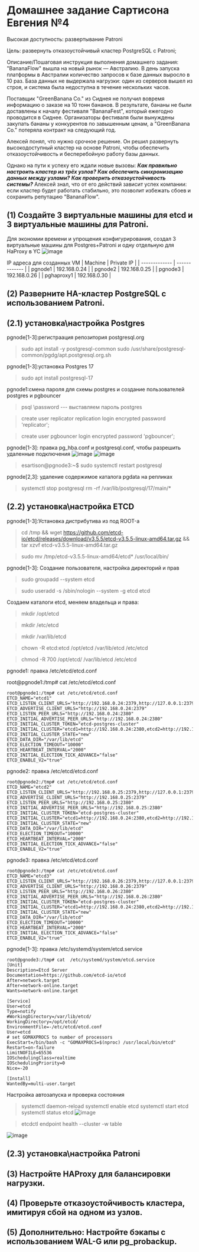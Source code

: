 # Домашнее задание Сартисона Евгения №4 #


Высокая доступность: развертывание Patroni

Цель:
развернуть отказоустойчивый кластер PostgreSQL с Patroni;

Описание/Пошаговая инструкция выполнения домашнего задания:
"BananaFlow" вышла на новый рынок — Австралию. В день запуска платформы в Австралии количество запросов к базе данных выросло в 10 раз. База данных не выдержала нагрузки: один из серверов вышел из строя, и система была недоступна в течение нескольких часов.

Поставщик "GreenBanana Co." из Сиднея не получил вовремя информацию о заказе на 10 тонн бананов. В результате, бананы не были доставлены к началу фестиваля "BananaFest", который ежегодно проводится в Сиднее. Организаторы фестиваля были вынуждены закупать бананы у конкурентов по завышенным ценам, а "GreenBanana Co." потеряла контракт на следующий год.

Алексей понял, что нужно срочное решение. Он решил развернуть высокодоступный кластер на основе Patroni, чтобы обеспечить отказоустойчивость и бесперебойную работу базы данных.

Однако на пути к успеху его ждали новые вызовы:
***Как правильно настроить кластер из трёх узлов?***
***Как обеспечить синхронизацию данных между узлами?***
***Как проверить отказоустойчивость системы?***
Алексей знал, что от его действий зависит успех компании: если кластер будет работать стабильно, это позволит избежать сбоев и сохранить репутацию "BananaFlow".


## (1) Создайте 3 виртуальные машины для etcd и 3 виртуальные машины для Patroni.
Для экономии времени и упрощения конфигурирования, создал 3 виртуальные машины для Postgres+Patroni и одну отдельную для HaProxy в YC 
![image](https://github.com/user-attachments/assets/6e6dab44-1d42-4441-80d1-db29bac76294)

IP адреса для созданных VM
| Machine  | Private IP |
| ------------- | ------------- |
| pgnode1  | 192.168.0.24  |
| pgnode2  | 192.168.0.25  |
| pgnode3  | 192.168.0.26  |
| pghaproxy1  | 192.168.0.30  |




## (2) Разверните HA-кластер PostgreSQL с использованием Patroni.

## (2.1) установка\настройка Postgres
pgnode[1-3]:регистраация репозитория postgresql.org
>sudo apt install -y postgresql-common
>sudo /usr/share/postgresql-common/pgdg/apt.postgresql.org.sh

pgnode[1-3]:установка Postgres 17
>sudo
>apt install postgresql-17

pgnode1:смена пароля для схемы postgres и создание пользователей postgres и pgbouncer 

>psql \password --- выставляем пароль postgres

>create user replicator replication login encrypted password 'replicator';

>create user pgbouncer login encrypted password 'pgbouncer';

pgnode[1-3]: правка pg_hba.conf и postgresql.conf, чтобы разрешить удаленные подключения 
![image](https://github.com/user-attachments/assets/8c17094f-5994-4fa4-877f-6387d7432e61)
![image](https://github.com/user-attachments/assets/5ccbba28-b840-4339-90d0-e4192ad4e83d)
>esartison@pgnode3:~$ sudo systemctl restart postgresql

pgnode[2,3]: удаление содержимое каталога pgdata на репликах
>systemctl stop postgresql
>rm -rf /var/lib/postgresql/17/main/*


## (2.2) установка\настройка ETCD

pgnode[1-3]:Установка дистрибутива из под ROOT-а
>cd /tmp && wget https://github.com/etcd-io/etcd/releases/download/v3.5.5/etcd-v3.5.5-linux-amd64.tar.gz && tar xzvf etcd-v3.5.5-linux-amd64.tar.gz

>sudo mv /tmp/etcd-v3.5.5-linux-amd64/etcd* /usr/local/bin/



pgnode[1-3]: Создание пользователя, настройка директорий и прав
> sudo groupadd --system etcd

> sudo useradd -s /sbin/nologin --system -g etcd etcd

Создаем каталоги etcd, меняем владельца и права:
>mkdir /opt/etcd

>mkdir /etc/etcd

>mkdir /var/lib/etcd

>chown -R etcd:etcd /opt/etcd /var/lib/etcd /etc/etcd

>chmod -R 700 /opt/etcd/ /var/lib/etcd /etc/etcd


pgnode1: правка /etc/etcd/etcd.conf

root@pgnode1:/tmp# cat /etc/etcd/etcd.conf
```
root@pgnode1:/tmp# cat /etc/etcd/etcd.conf
ETCD_NAME="etcd1"
ETCD_LISTEN_CLIENT_URLS="http://192.168.0.24:2379,http://127.0.0.1:2379"
ETCD_ADVERTISE_CLIENT_URLS="http://192.168.0.24:2379"
ETCD_LISTEN_PEER_URLS="http://192.168.0.24:2380"
ETCD_INITIAL_ADVERTISE_PEER_URLS="http://192.168.0.24:2380"
ETCD_INITIAL_CLUSTER_TOKEN="etcd-postgres-cluster"
ETCD_INITIAL_CLUSTER="etcd1=http://192.168.0.24:2380,etcd2=http://192.168.0.25:2380,etcd3=http://192.168.0.26:2380"
ETCD_INITIAL_CLUSTER_STATE="new"
ETCD_DATA_DIR="/var/lib/etcd"
ETCD_ELECTION_TIMEOUT="10000"
ETCD_HEARTBEAT_INTERVAL="2000"
ETCD_INITIAL_ELECTION_TICK_ADVANCE="false"
ETCD_ENABLE_V2="true"
```

pgnode2: правка /etc/etcd/etcd.conf
```
root@pgnode2:/tmp# cat /etc/etcd/etcd.conf
ETCD_NAME="etcd2"
ETCD_LISTEN_CLIENT_URLS="http://192.168.0.25:2379,http://127.0.0.1:2379"
ETCD_ADVERTISE_CLIENT_URLS="http://192.168.0.25:2379"
ETCD_LISTEN_PEER_URLS="http://192.168.0.25:2380"
ETCD_INITIAL_ADVERTISE_PEER_URLS="http://192.168.0.25:2380"
ETCD_INITIAL_CLUSTER_TOKEN="etcd-postgres-cluster"
ETCD_INITIAL_CLUSTER="etcd1=http://192.168.0.24:2380,etcd2=http://192.168.0.25:2380,etcd3=http://192.168.0.26:2380"
ETCD_INITIAL_CLUSTER_STATE="new"
ETCD_DATA_DIR="/var/lib/etcd"
ETCD_ELECTION_TIMEOUT="10000"
ETCD_HEARTBEAT_INTERVAL="2000"
ETCD_INITIAL_ELECTION_TICK_ADVANCE="false"
ETCD_ENABLE_V2="true"
```

pgnode3: правка /etc/etcd/etcd.conf
```
root@pgnode3:/tmp# cat /etc/etcd/etcd.conf
ETCD_NAME="etcd3"
ETCD_LISTEN_CLIENT_URLS="http://192.168.0.26:2379,http://127.0.0.1:2379"
ETCD_ADVERTISE_CLIENT_URLS="http://192.168.0.26:2379"
ETCD_LISTEN_PEER_URLS="http://192.168.0.26:2380"
ETCD_INITIAL_ADVERTISE_PEER_URLS="http://192.168.0.26:2380"
ETCD_INITIAL_CLUSTER_TOKEN="etcd-postgres-cluster"
ETCD_INITIAL_CLUSTER="etcd1=http://192.168.0.24:2380,etcd2=http://192.168.0.25:2380,etcd3=http://192.168.0.26:2380"
ETCD_INITIAL_CLUSTER_STATE="new"
ETCD_DATA_DIR="/var/lib/etcd"
ETCD_ELECTION_TIMEOUT="10000"
ETCD_HEARTBEAT_INTERVAL="2000"
ETCD_INITIAL_ELECTION_TICK_ADVANCE="false"
ETCD_ENABLE_V2="true"
```

pgnode[1-3]: правка /etc/systemd/system/etcd.service
```
root@pgnode3:/tmp# cat  /etc/systemd/system/etcd.service
[Unit]
Description=Etcd Server
Documentation=https://github.com/etcd-io/etcd
After=network.target
After=network-online.target
Wants=network-online.target

[Service]
User=etcd
Type=notify
#WorkingDirectory=/var/lib/etcd/
WorkingDirectory=/opt/etcd/
EnvironmentFile=-/etc/etcd/etcd.conf
User=etcd
# set GOMAXPROCS to number of processors
ExecStart=/bin/bash -c "GOMAXPROCS=$(nproc) /usr/local/bin/etcd"
Restart=on-failure
LimitNOFILE=65536
IOSchedulingClass=realtime
IOSchedulingPriority=0
Nice=-20

[Install]
WantedBy=multi-user.target
```

Настройка автозапуска и проверка состояния
>systemctl daemon-reload
>systemctl enable etcd
>systemctl start etcd
>systemctl status etcd
![image](https://github.com/user-attachments/assets/6f40dd85-85ac-43d9-a139-2880840e6d06)

>etcdctl endpoint health --cluster -w table

![image](https://github.com/user-attachments/assets/7503db04-7f8a-40b7-9931-ea22ec5adc6d)


## (2.3) установка\настройка Patroni

## (3) Настройте HAProxy для балансировки нагрузки.

## (4) Проверьте отказоустойчивость кластера, имитируя сбой на одном из узлов.

## (5) Дополнительно: Настройте бэкапы с использованием WAL-G или pg_probackup.

